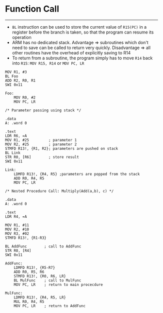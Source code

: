 # Function Call
--- 
- `BL` instruction can be used to store the current value of `R15(PC)` in a register before the branch is taken, so that the program can resume its operation
- ARM has no dedicated stack. Advantage => subroutines which don't need to save can be called to return very quickly. Disadvantage => all other routines have the overhead of explicitly saving to R14
- To return from a subroutine, the program simply has to move `R14` back into `R15`: `MOV R15, R14` or `MOV PC, LR`

```
MOV R1, #3
BL Foo
ADD R2, R0, R1
SWI 0x11

Foo:
	MOV R0, #2
	MOV PC, LR
```

```
/* Parameter passing using stack */

.data
A: .word 0

.text
LDR R6, =A
MOV R1, #25         ; parameter 1
MOV R2, #25         ; parameter 2
STMFD R13!, {R1, R2}; parameters are pushed on stack
BL Link
STR R0, [R6]        ; store result
SWI 0x11

Link:
	LDMFD R13!, {R4, R5} ;parameters are popped from the stack
	ADD R0, R4, R5
	MOV PC, LR
```

```
/* Nested Procedure Call: Multiply(Add(a,b), c) */

.data
A: .word 0

.text
LDR R4, =A

MOV R1, #11
MOV R2, #10
MOV R3, #02
STMFD R13!, {R1-R3}

BL AddFunc        ; call to AddFunc
STR R0, [R4]
SWI 0x11

AddFunc:
	LDMFD R13!, {R5-R7}
	ADD R0, R5, R6
	STMFD R13!, {R0, R6, LR}
	BL MulFunc    ; call to MulFunc
	MOV PC, LR    ; return to main procecdure

MulFunc:
	LDMFD R13!, {R4, R5, LR}
	MUL R0, R4, R5
	MOV PC, LR    ; return to AddFunc

```